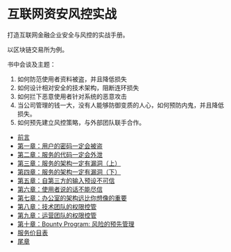 # 互联网资安风控实战

打造互联网金融企业安全与风控的实战手册。

以区块链交易所为例。

书中会谈及主题：

1. 如何防范使用者资料被盗，并且降低损失
2. 如何设计相对安全的技术架构，阻断连环损失
3. 如何拦下恶意使用者针对系统的恶意攻击
4. 当公司管理的钱一大，没有人能够防御变质的人心，如何预防内鬼，并且降低损失。
5. 如何预先建立风控策略，与外部团队联手合作。


* [前言](00.md)
* [第一章：用户的密码一定会被盗](01.md)
* [第二章：服务的代码一定会外泄](02.md)
* [第三章：服务的架构一定有漏洞（上）](03.md)
* [第四章：服务的架构一定有漏洞（下）](04.md)
* [第五章：自第三方的输入预设不可信](05.md)
* [第六章：使用者说的话不能尽信](06.md)
* [第七章：办公室的架构远比你想像的重要](07.md)
* [第八章：技术团队的权限控管](08.md)
* [第九章：运营团队的权限控管](09.md)
* [第十章：Bounty Program: 风险的预先管理](10.md)
* [服务价目表](98.md)
* [尾章](99.md)
